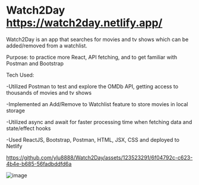 # Watch2Day https://watch2day.netlify.app/

Watch2Day is an app that searches for movies and tv shows which can be added/removed from a watchlist.

Purpose: to practice more React, API fetching, and to get familiar with Postman and Bootstrap


Tech Used: 

-Utilized Postman to test and explore the OMDb API, getting access to thousands of movies and tv shows

-Implemented an Add/Remove to Watchlist feature to store movies in local storage

-Utilized async and await for faster processing time when fetching data and state/effect hooks

-Used ReactJS, Bootstrap, Postman, HTML, JSX, CSS and deployed to Netlify

https://github.com/ylu8888/Watch2Day/assets/123523291/6f04792c-c623-4b4e-b685-56fadbddfd6a

![image](https://github.com/ylu8888/Watch2Day/assets/123523291/c45bdb8e-77b2-4d2b-8ad3-d4d0d2714b0f)


